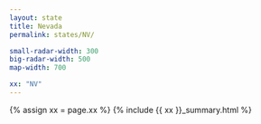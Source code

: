 ```yaml
---
layout: state
title: Nevada
permalink: states/NV/

small-radar-width: 300
big-radar-width: 500
map-width: 700

xx: "NV"
---
```


{% assign xx = page.xx %}
{% include {{ xx }}_summary.html %}